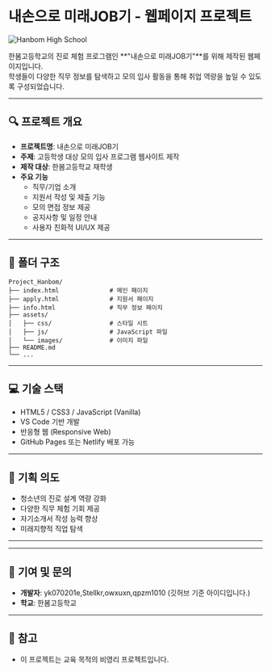 # 내손으로 미래JOB기 - 웹페이지 프로젝트

![Hanbom High School](https://github.com/user-attachments/assets/11e8c181-a5bb-4150-97e5-45e5519f1af5)

한봄고등학교의 진로 체험 프로그램인 **"내손으로 미래JOB기"**를 위해 제작된 웹페이지입니다.  
학생들이 다양한 직무 정보를 탐색하고 모의 입사 활동을 통해 취업 역량을 높일 수 있도록 구성되었습니다.

---

## 🔍 프로젝트 개요

- **프로젝트명**: 내손으로 미래JOB기
- **주제**: 고등학생 대상 모의 입사 프로그램 웹사이트 제작
- **제작 대상**: 한봄고등학교 재학생
- **주요 기능**
  - 직무/기업 소개
  - 지원서 작성 및 제출 기능
  - 모의 면접 정보 제공
  - 공지사항 및 일정 안내
  - 사용자 친화적 UI/UX 제공

---

## 📁 폴더 구조

```
Project_Hanbom/
├── index.html              # 메인 페이지
├── apply.html              # 지원서 페이지
├── info.html               # 직무 정보 페이지
├── assets/
│   ├── css/                # 스타일 시트
│   ├── js/                 # JavaScript 파일
│   └── images/             # 이미지 파일
├── README.md
└── ...
```

---

## 💻 기술 스택

- HTML5 / CSS3 / JavaScript (Vanilla)
- VS Code 기반 개발
- 반응형 웹 (Responsive Web)
- GitHub Pages 또는 Netlify 배포 가능

---

## 🧠 기획 의도

- 청소년의 진로 설계 역량 강화
- 다양한 직무 체험 기회 제공
- 자기소개서 작성 능력 향상
- 미래지향적 직업 탐색

---

---

## 🙌 기여 및 문의

- **개발자**: yk070201e,Stellkr,owxuxn,qpzm1010 (깃허브 기준 아이디입니다.)
- **학교**: 한봄고등학교
---

## 📌 참고

- 이 프로젝트는 교육 목적의 비영리 프로젝트입니다.
